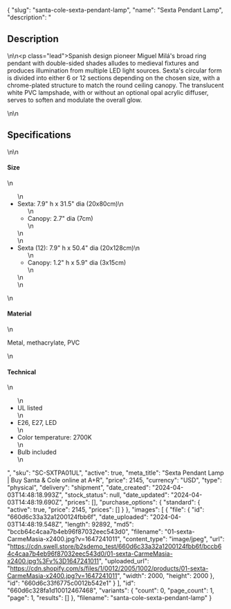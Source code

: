 {
  "slug": "santa-cole-sexta-pendant-lamp",
  "name": "Sexta Pendant Lamp",
  "description": "<h2>Description</h2>\n<!-- split -->\n<p class=\"lead\">Spanish design pioneer Miguel Milá's broad ring pendant with double-sided shades alludes to medieval fixtures and produces illumination from multiple LED light sources. Sexta's circular form is divided into either 6 or 12 sections depending on the chosen size, with a chrome-plated structure to match the round ceiling canopy. The translucent white PVC lampshade, with or without an optional opal acrylic diffuser, serves to soften and modulate the overall glow.</p>\n<!-- split -->\n<h2>Specifications</h2>\n<!-- split -->\n<h4>Size</h4>\n<ul>\n<li>Sexta: 7.9\" h x 31.5\" dia (20x80cm)\n<ul>\n<li>Canopy: 2.7\" dia (7cm)</li>\n</ul>\n</li>\n<li>Sexta (12): 7.9\" h x 50.4\" dia (20x128cm)\n<ul>\n<li>Canopy: 1.2\" h x 5.9\" dia (3x15cm)</li>\n</ul>\n</li>\n</ul>\n<h4>Material</h4>\n<p>Metal, methacrylate, PVC</p>\n<h4>Technical</h4>\n<ul>\n<li>UL listed</li>\n<li>E26, E27, LED</li>\n<li>Color temperature: 2700K</li>\n<li>Bulb included</li>\n</ul>",
  "sku": "SC-SXTPA01UL",
  "active": true,
  "meta_title": "Sexta Pendant Lamp | Buy Santa & Cole online at A+R",
  "price": 2145,
  "currency": "USD",
  "type": "physical",
  "delivery": "shipment",
  "date_created": "2024-04-03T14:48:18.993Z",
  "stock_status": null,
  "date_updated": "2024-04-03T14:48:19.690Z",
  "prices": [],
  "purchase_options": {
    "standard": {
      "active": true,
      "price": 2145,
      "prices": []
    }
  },
  "images": [
    {
      "file": {
        "id": "660d6c33a32a1200124fbb6f",
        "date_uploaded": "2024-04-03T14:48:19.548Z",
        "length": 92892,
        "md5": "bccb64c4caa7b4eb96f87032eec543d0",
        "filename": "01-sexta-CarmeMasia-x2400.jpg?v=1647241011",
        "content_type": "image/jpeg",
        "url": "https://cdn.swell.store/b2sdemo_test/660d6c33a32a1200124fbb6f/bccb64c4caa7b4eb96f87032eec543d0/01-sexta-CarmeMasia-x2400.jpg%3Fv%3D1647241011",
        "uploaded_url": "https://cdn.shopify.com/s/files/1/0012/2005/1002/products/01-sexta-CarmeMasia-x2400.jpg?v=1647241011",
        "width": 2000,
        "height": 2000
      },
      "id": "660d6c33f6775c0012b542e1"
    }
  ],
  "id": "660d6c328fa1d10012467468",
  "variants": {
    "count": 0,
    "page_count": 1,
    "page": 1,
    "results": []
  },
  "filename": "santa-cole-sexta-pendant-lamp"
}